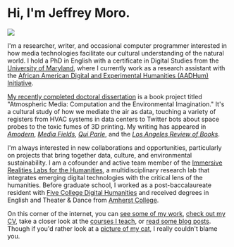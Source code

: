 # Hi, I'm Jeffrey Moro.

<img src="/img/selfie-website.jpg" class="selfie"/>

I'm a researcher, writer, and occasional computer programmer interested in how media technologies facilitate our cultural understanding of the natural world. I hold a PhD in English with a certificate in Digital Studies from the [University of Maryland](http://english.umd.edu), where I currently work as a research assistant with the [African American Digital and Experimental Humanities (AADHum) Initiative](https://aadhum.umd.edu).  

[My recently completed doctoral dissertation](https://jeffreymoro.com/blog/2022-04-01-defense-talk/) is a book project titled "Atmospheric Media: Computation and the Environmental Imagination." It's a cultural study of how we mediate the air as data, touching a variety of registers from HVAC systems in data centers to Twitter bots about space probes to the toxic fumes of 3D printing. My writing has appeared in [*Amodern*](https://amodern.net/author/jmoro/), [*Media Fields*](http://mediafieldsjournal.org/air-conditioning-the-internet/), [*Qui Parle*](https://muse.jhu.edu/article/797223), and the [*Los Angeles Review of Books*](https://lareviewofbooks.org/contributor/jeffrey-moro). 

I'm always interested in new collaborations and opportunities, particularly on projects that bring together data, culture, and environmental sustainability. I am a cofounder and active team member of the [Immersive Realities Labs for the Humanities](https://irlhumanities.org/), a multidisciplinary research lab that integrates emerging digital technologies with the critical lens of the humanities. Before graduate school, I worked as a post-baccalaureate resident with [Five College Digital Humanities](http://5colldh.org) and received degrees in English and Theater & Dance from [Amherst College](https://www.amherst.edu).

On this corner of the internet, you can [see some of my work](/research), [check out my CV](/cv), take a closer look at the [courses I teach](/teaching), or [read some blog posts](/blog). Though if you'd rather look at a [picture of my cat](/img/agatha-frontpage.jpg), I really couldn't blame you.